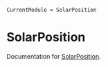 ```@meta
CurrentModule = SolarPosition
```

# SolarPosition

Documentation for [SolarPosition](https://github.com/JuliaSolarPV/SolarPosition.jl).
